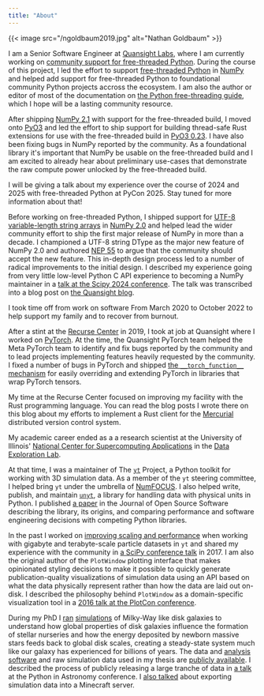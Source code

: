 ```yaml
---
title: "About"
---
```


{{< image
src="/ngoldbaum2019.jpg"
alt="Nathan Goldbaum" >}}

I am a Senior Software Engineer at [Quansight Labs](https://labs.quansight.org),
where I am currently working on [community support for free-threaded
Python](https://py-free-threading.github.io). During the course of this project,
I led the effort to support [free-threaded
Python](https://docs.python.org/3/whatsnew/3.13.html#whatsnew313-free-threaded-cpython)
in [NumPy](https://numpy.org/) and helped add support for free-threaded Python
to foundational community Python projects accross the ecosystem. I am also the
author or editor of most of the documentation on
[the Python free-threading guide](https://py-free-threading.github.io), which I hope
will be a lasting community resource.

After shipping [NumPy
2.1](https://numpy.org/devdocs/release/2.1.0-notes.html) with support for the
free-threaded build, I moved onto [PyO3](https://pyo3.rs) and led the effort to
ship support for building thread-safe Rust extensions for use with the
free-threaded build in [PyO3
0.23](https://github.com/PyO3/pyo3/releases/tag/v0.23.0). I have also been
fixing bugs in NumPy reported by the community. As a foundational library it's
important that NumPy be usable on the free-threaded build and I am excited to
already hear about preliminary use-cases that demonstrate the raw compute power
unlocked by the free-threaded build.

I will be giving a talk about my experience over the course of 2024 and 2025
with free-threaded Python at PyCon 2025. Stay tuned for more information about that!

Before working on free-threaded Python, I shipped support for [UTF-8
variable-length string
arrays](https://numpy.org/devdocs/user/basics.strings.html#variable-width-strings)
in [NumPy 2.0](https://numpy.org/devdocs/release/2.0.0-notes.html) and helped
lead the wider community effort to ship the first major release of NumPy in more
than a decade. I championed a UTF-8 string DType as the major new feature of
NumPy 2.0 and authored [NEP
55](https://numpy.org/neps/nep-0055-string_dtype.html) to argue that the
community should accept the new feature. This in-depth design process led to a
number of radical improvements to the initial design. I described my experience
going from very little low-level Python C API experience to becoming a NumPy
maintainer in a [talk at the Scipy 2024
conference](https://www.youtube.com/watch?v=cUhP0OCSWsk). The talk was
transcribed into a blog post on [the Quansight
blog](https://quansight.com/post/my-numpy-year-creating-a-dtype-for-the-next-generation-of-scientific-computing/).

I took time off from work on software From March 2020 to October 2022 to help
support my family and to recover from burnout.

After a stint at the [Recurse Center](https://recurse.com) in 2019, I took at
job at Quansight where I worked on [PyTorch](https://pytorch.org). At the time,
the Quansight PyTorch team helped the Meta PyTorch team to identify and fix bugs
reported by the community and to lead projects implementing features heavily
requested by the community. I fixed a number of bugs in PyTorch and shipped [the
`__torch_function__`
mechanism](https://pytorch.org/docs/stable/notes/extending.html#extending-torch-python-api)
for easily overriding and extending PyTorch in libraries that wrap PyTorch
tensors.

My time at the Recurse Center focused on improving my facility with the Rust
programming language. You can read the blog posts I wrote there on this blog
about my efforts to implement a Rust client for the
[Mercurial](https://www.mercurial-scm.org) distributed version control system.

My academic career ended as a a research scientist at the University of
Illinois' [National Center for Supercomputing
Applications](http://www.ncsa.illinois.edu/) in the [Data Exploration
Lab](https://data-exp-lab.github.io/).

At that time, I was a maintainer of The [`yt`](https://yt-project.org) Project,
a Python toolkit for working with 3D simulation data. As a member of the `yt`
steering committee, I helped bring `yt` under the umbrella of
[NumFOCUS](https://numfocus.org/project/yt). I also helped write, publish, and
maintain [`unyt`](https://github.com/yt-project/unyt/), a library for handling
data with physical units in Python. I published [a
paper](https://joss.theoj.org/papers/dbc27acb614dd33eb02b029ef20e7fe7) in the
Journal of Open Source Software describing the library, its origins, and
comparing performance and software engineering decisions with competing Python
libraries.

In the past I worked on [improving scaling and performance](https://ytep.readthedocs.io/en/master/YTEPs/YTEP-0032.html) when working with
gigabyte and terabyte-scale particle datasets in
`yt` and shared my
experience with the community in [a SciPy conference
talk](https://www.youtube.com/watch?v=pkZgQIGac6I) in 2017. I am also the
original author of the `PlotWindow` plotting interface that makes opinionated
styling decisions to make it possible to quickly generate publication-quality
visualizations of simulation data using an API based on what the data physically
represent rather than how the data are laid out on-disk. I described the
philosophy behind `PlotWindow` as a domain-specific visualization tool in a
[2016 talk at the PlotCon
conference](https://www.youtube.com/watch?v=Fd4TDoyQffw).

During my PhD I
[ran](https://ui.adsabs.harvard.edu/abs/2015ApJ...814..131G/abstract)
[simulations](https://ui.adsabs.harvard.edu/abs/2016ApJ...827...28G/abstract) of
Milky-Way like disk galaxies to understand how global properties of disk
galaxies influence the formation of stellar nurseries and how the energy
deposited by newborn massive stars feeds back to global disk scales, creating a
steady-state system much like our galaxy has experienced for billions of
years. The data and [analysis
software](https://bitbucket.org/ngoldbaum/galaxy_analysis/src/default/) and raw
simulation data used in my thesis are [publicly
available](https://girder.hub.yt/#collection/573647d3dd9119000164acf0). I
described the process of publicly releasing a large tranche of data in [a
talk](https://www.youtube.com/watch?v=zb0HBu3IhbU) at the Python in Astronomy
conference. I [also talked](https://youtu.be/nzr2vMQqiug?t=358) about exporting
simulation data into a Minecraft server.